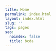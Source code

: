 ```yaml
---
title: Home
permalink: index.html
layout: index.html
slug: ''
tags: pages
seo:
  noindex: false
  title: bcda
---
```



